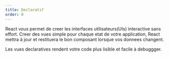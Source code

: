 ```yaml
---
title: Declaratif
order: 0
---
```


React vous permet de creer les interfaces utilisateurs(UIs) interactive sans effort. Creer des vues simple pour chaque etat de votre application, React mettra à jour et restituera le bon composant lorsque vos donnees changent.

Les vues declaratives rendent votre code plus lisible et facile à debuggger.
